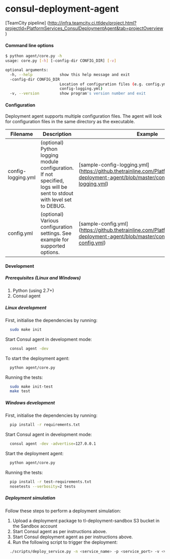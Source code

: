 # consul-deployment-agent

[TeamCity pipeline] (http://infra.teamcity.ci.ttldev/project.html?projectId=PlatformServices_ConsulDeploymentAgent&tab=projectOverview)

#### Command line options

```bash
$ python agent/core.py -h
usage: core.py [-h] [-config-dir CONFIG_DIR] [-v]

optional arguments:
  -h, --help            show this help message and exit
  -config-dir CONFIG_DIR
                        Location of configuration files (e.g. config.yml and
                        config-logging.yml)
  -v, --version         show program's version number and exit
```

#### Configuration

Deployment agent supports multiple configuration files. The agent will look for configuration files in the same directory as the executable.

| Filename           | Description                          | Example |
| ------------------ | ------------------------------------ | ------- |
| config-logging.yml | (optional) Python logging module configuration. If not specified, logs will be sent to stdout with level set to DEBUG. | [sample-config-logging.yml] (https://github.thetrainline.com/PlatformServices/consul-deployment-agent/blob/master/config/sample-config-logging.yml) |
| config.yml     | (optional) Various configuration settings. See example for supported options. | [sample-config.yml] (https://github.thetrainline.com/PlatformServices/consul-deployment-agent/blob/master/config/sample-config.yml) |

#### Development

##### Prerequisites (Linux and Windows)
1. Python (using 2.7+)
2. Consul agent

##### Linux development

First, initialise the dependencies by running:
```bash
  sudo make init
```

Start Consul agent in development mode:
```bash
  consul agent -dev
```

To start the deployment agent:
```bash
  python agent/core.py
```

Running the tests:
```bash
  sudo make init-test
  make test
```

##### Windows development

First, initialise the dependencies by running:
```bash
  pip install -r requirements.txt
```

Start Consul agent in development mode:
```bash
  consul agent -dev -advertise=127.0.0.1
```

Start the deployment agent:
```bash
  python agent/core.py
```

Running the tests:
```bash
  pip install -r test-requirements.txt
  nosetests --verbosity=2 tests
```

##### Deployment simulation

Follow these steps to perform a deployment simulation:

1. Upload a deployment package to tl-deployment-sandbox S3 bucket in the Sandbox account
2. Start Consul agent as per instructions above.
3. Start Consul deployment agent as per instructions above.
4. Run the following script to trigger the deployment:
```bash
  ./scripts/deploy_service.py -n <service_name> -p <service_port> -v <version> -s <slice_name> -t <environment_type> -c <cluster_name> -b tl-deployment-sandbox -k <s3_object_key>
```
